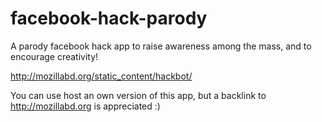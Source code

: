 facebook-hack-parody
====================

A parody facebook hack app to raise awareness among the mass, and to encourage creativity!

http://mozillabd.org/static_content/hackbot/

You can use host an own version of this app, but a backlink to http://mozillabd.org is appreciated :)